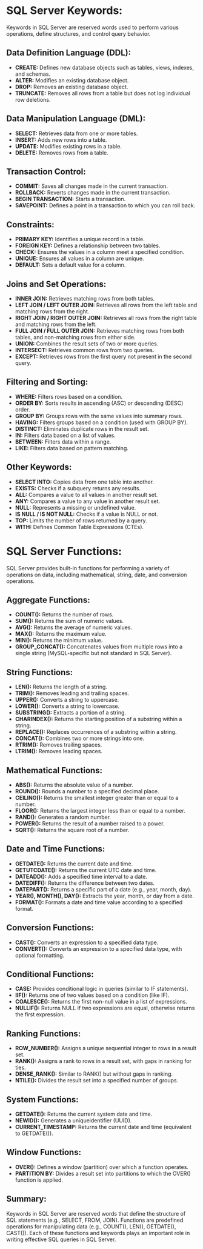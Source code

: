 # SQL Server Keywords:
Keywords in SQL Server are reserved words used to perform various operations, define structures, and control query behavior.

## Data Definition Language (DDL):
- **CREATE:** Defines new database objects such as tables, views, indexes, and schemas.
- **ALTER:** Modifies an existing database object.
- **DROP:** Removes an existing database object.
- **TRUNCATE:** Removes all rows from a table but does not log individual row deletions.
## Data Manipulation Language (DML):
- **SELECT:** Retrieves data from one or more tables.
- **INSERT:** Adds new rows into a table.
- **UPDATE:** Modifies existing rows in a table.
- **DELETE:** Removes rows from a table.
## Transaction Control:
- **COMMIT:** Saves all changes made in the current transaction.
- **ROLLBACK:** Reverts changes made in the current transaction.
- **BEGIN TRANSACTION:** Starts a transaction.
- **SAVEPOINT:** Defines a point in a transaction to which you can roll back.
## Constraints:
- **PRIMARY KEY:** Identifies a unique record in a table.
- **FOREIGN KEY:** Defines a relationship between two tables.
- **CHECK:** Ensures the values in a column meet a specified condition.
- **UNIQUE:** Ensures all values in a column are unique.
- **DEFAULT:** Sets a default value for a column.
## Joins and Set Operations:
- **INNER JOIN:** Retrieves matching rows from both tables.
- **LEFT JOIN / LEFT OUTER JOIN:** Retrieves all rows from the left table and matching rows from the right.
- **RIGHT JOIN / RIGHT OUTER JOIN:** Retrieves all rows from the right table and matching rows from the left.
- **FULL JOIN / FULL OUTER JOIN:** Retrieves matching rows from both tables, and non-matching rows from either side.
- **UNION:** Combines the result sets of two or more queries.
- **INTERSECT:** Retrieves common rows from two queries.
- **EXCEPT:** Retrieves rows from the first query not present in the second query.
## Filtering and Sorting:
- **WHERE:** Filters rows based on a condition.
- **ORDER BY:** Sorts results in ascending (ASC) or descending (DESC) order.
- **GROUP BY:** Groups rows with the same values into summary rows.
- **HAVING:** Filters groups based on a condition (used with GROUP BY).
- **DISTINCT:** Eliminates duplicate rows in the result set.
- **IN:** Filters data based on a list of values.
- **BETWEEN:** Filters data within a range.
- **LIKE:** Filters data based on pattern matching.
## Other Keywords:
- **SELECT INTO:** Copies data from one table into another.
- **EXISTS:** Checks if a subquery returns any results.
- **ALL:** Compares a value to all values in another result set.
- **ANY:** Compares a value to any value in another result set.
- **NULL:** Represents a missing or undefined value.
- **IS NULL / IS NOT NULL:** Checks if a value is NULL or not.
- **TOP:** Limits the number of rows returned by a query.
- **WITH:** Defines Common Table Expressions (CTEs).

# SQL Server Functions:
SQL Server provides built-in functions for performing a variety of operations on data, including mathematical, string, date, and conversion operations.

## Aggregate Functions:
- **COUNT():** Returns the number of rows.
- **SUM():** Returns the sum of numeric values.
- **AVG():** Returns the average of numeric values.
- **MAX():** Returns the maximum value.
- **MIN():** Returns the minimum value.
- **GROUP_CONCAT():** Concatenates values from multiple rows into a single string (MySQL-specific but not standard in SQL Server).
## String Functions:
- **LEN():** Returns the length of a string.
- **TRIM():** Removes leading and trailing spaces.
- **UPPER():** Converts a string to uppercase.
- **LOWER():** Converts a string to lowercase.
- **SUBSTRING():** Extracts a portion of a string.
- **CHARINDEX():** Returns the starting position of a substring within a string.
- **REPLACE():** Replaces occurrences of a substring within a string.
- **CONCAT():** Combines two or more strings into one.
- **RTRIM():** Removes trailing spaces.
- **LTRIM():** Removes leading spaces.
## Mathematical Functions:
- **ABS():** Returns the absolute value of a number.
- **ROUND():** Rounds a number to a specified decimal place.
- **CEILING():** Returns the smallest integer greater than or equal to a number.
- **FLOOR():** Returns the largest integer less than or equal to a number.
- **RAND():** Generates a random number.
- **POWER():** Returns the result of a number raised to a power.
- **SQRT():** Returns the square root of a number.
## Date and Time Functions:
- **GETDATE():** Returns the current date and time.
- **GETUTCDATE():** Returns the current UTC date and time.
- **DATEADD():** Adds a specified time interval to a date.
- **DATEDIFF():** Returns the difference between two dates.
- **DATEPART():** Returns a specific part of a date (e.g., year, month, day).
- **YEAR(), MONTH(), DAY():** Extracts the year, month, or day from a date.
- **FORMAT():** Formats a date and time value according to a specified format.
## Conversion Functions:
- **CAST():** Converts an expression to a specified data type.
- **CONVERT():** Converts an expression to a specified data type, with optional formatting.
## Conditional Functions:
- **CASE:** Provides conditional logic in queries (similar to IF statements).
- **IIF():** Returns one of two values based on a condition (like IF).
- **COALESCE():** Returns the first non-null value in a list of expressions.
- **NULLIF():** Returns NULL if two expressions are equal, otherwise returns the first expression.
## Ranking Functions:
- **ROW_NUMBER():** Assigns a unique sequential integer to rows in a result set.
- **RANK():** Assigns a rank to rows in a result set, with gaps in ranking for ties.
- **DENSE_RANK():** Similar to RANK() but without gaps in ranking.
- **NTILE():** Divides the result set into a specified number of groups.
## System Functions:
- **GETDATE():** Returns the current system date and time.
- **NEWID():** Generates a uniqueidentifier (UUID).
- **CURRENT_TIMESTAMP:** Returns the current date and time (equivalent to GETDATE()).
##  Window Functions:
- **OVER():** Defines a window (partition) over which a function operates.
- **PARTITION BY:** Divides a result set into partitions to which the OVER() function is applied.

## Summary:
Keywords in SQL Server are reserved words that define the structure of SQL statements (e.g., SELECT, FROM, JOIN).
Functions are predefined operations for manipulating data (e.g., COUNT(), LEN(), GETDATE(), CAST()).
Each of these functions and keywords plays an important role in writing effective SQL queries in SQL Server.
